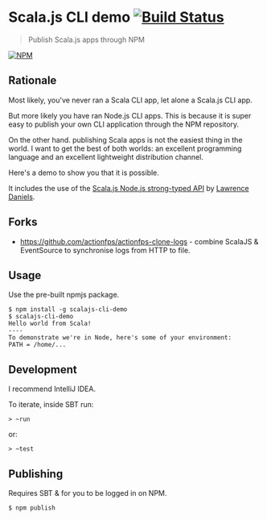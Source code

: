 # Scala.js CLI demo [![Build Status](https://travis-ci.org/ScalaWilliam/scalajs-cli-demo.svg?branch=master)](https://travis-ci.org/ScalaWilliam/scalajs-cli-demo)

> Publish Scala.js apps through NPM

[![NPM](https://nodei.co/npm/scalajs-cli-demo.png?compact=true)](https://nodei.co/npm/scalajs-cli-demo/)

## Rationale

Most likely, you've never ran a Scala CLI app, let alone a Scala.js CLI app.

But more likely you have ran Node.js CLI apps. This is because it is super
easy to publish your own CLI application through the NPM repository.

On the other hand. publishing Scala apps is not the easiest thing in the world.
I want to get the best of both worlds: an excellent programming language
and an excellent lightweight distribution channel.

Here's a demo to show you that it is possible.

It includes the use of the [Scala.js Node.js strong-typed API](https://github.com/scalajs-io/nodejs)
by [Lawrence Daniels](https://github.com/ldaniels528).

## Forks
* https://github.com/actionfps/actionfps-clone-logs - combine ScalaJS & EventSource to synchronise logs from HTTP to file.

## Usage

Use the pre-built npmjs package.

```
$ npm install -g scalajs-cli-demo
$ scalajs-cli-demo
Hello world from Scala!
----
To demonstrate we're in Node, here's some of your environment:
PATH = /home/...
```

## Development
I recommend IntelliJ IDEA. 

To iterate, inside SBT run:
```
> ~run
```

or:

```
> ~test
```

## Publishing
Requires SBT & for you to be logged in on NPM.

```
$ npm publish
```
